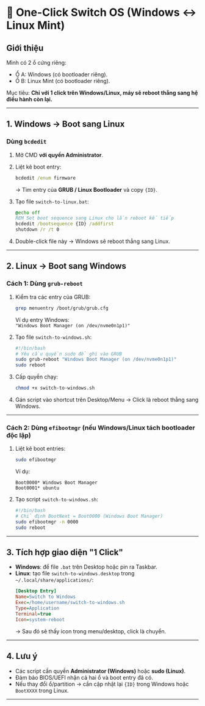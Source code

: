 # 🔄 One-Click Switch OS (Windows ↔ Linux Mint)

## Giới thiệu
Mình có 2 ổ cứng riêng:
- Ổ A: Windows (có bootloader riêng).
- Ổ B: Linux Mint (có bootloader riêng).

Mục tiêu: **Chỉ với 1 click trên Windows/Linux, máy sẽ reboot thẳng sang hệ điều hành còn lại.**

---

## 1. Windows → Boot sang Linux

### Dùng `bcdedit`
1. Mở CMD **với quyền Administrator**.
2. Liệt kê boot entry:
   ```bat
   bcdedit /enum firmware
   ```
   → Tìm entry của **GRUB / Linux Bootloader** và copy `{ID}`.

3. Tạo file `switch-to-linux.bat`:
   ```bat
   @echo off
   REM Set boot sequence sang Linux cho lần reboot kế tiếp
   bcdedit /bootsequence {ID} /addfirst
   shutdown /r /t 0
   ```

4. Double-click file này → Windows sẽ reboot thẳng sang Linux.

---

## 2. Linux → Boot sang Windows

### Cách 1: Dùng `grub-reboot`
1. Kiểm tra các entry của GRUB:
   ```bash
   grep menuentry /boot/grub/grub.cfg
   ```
   Ví dụ entry Windows:  
   `"Windows Boot Manager (on /dev/nvme0n1p1)"`

2. Tạo file `switch-to-windows.sh`:
   ```bash
   #!/bin/bash
   # Yêu cầu quyền sudo để ghi vào GRUB
   sudo grub-reboot "Windows Boot Manager (on /dev/nvme0n1p1)"
   sudo reboot
   ```

3. Cấp quyền chạy:
   ```bash
   chmod +x switch-to-windows.sh
   ```

4. Gán script vào shortcut trên Desktop/Menu → Click là reboot thẳng sang Windows.

---

### Cách 2: Dùng `efibootmgr` (nếu Windows/Linux tách bootloader độc lập)
1. Liệt kê boot entries:
   ```bash
   sudo efibootmgr
   ```
   Ví dụ:
   ```
   Boot0000* Windows Boot Manager
   Boot0001* ubuntu
   ```

2. Tạo script `switch-to-windows.sh`:
   ```bash
   #!/bin/bash
   # Chỉ định BootNext = Boot0000 (Windows Boot Manager)
   sudo efibootmgr -n 0000
   sudo reboot
   ```

---

## 3. Tích hợp giao diện "1 Click"

- **Windows**: để file `.bat` trên Desktop hoặc pin ra Taskbar.
- **Linux**: tạo file `switch-to-windows.desktop` trong `~/.local/share/applications/`:
  ```ini
  [Desktop Entry]
  Name=Switch to Windows
  Exec=/home/username/switch-to-windows.sh
  Type=Application
  Terminal=true
  Icon=system-reboot
  ```
  → Sau đó sẽ thấy icon trong menu/desktop, click là chuyển.

---

## 4. Lưu ý
- Các script cần quyền **Administrator (Windows)** hoặc **sudo (Linux)**.
- Đảm bảo BIOS/UEFI nhận cả hai ổ và boot entry đã có.
- Nếu thay đổi ổ/partition → cần cập nhật lại `{ID}` trong Windows hoặc `BootXXXX` trong Linux.

---
